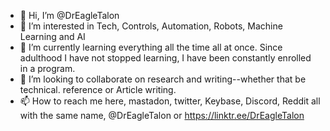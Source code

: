 - 👋 Hi, I’m @DrEagleTalon
- 👀 I’m interested in Tech, Controls, Automation, Robots, Machine Learning and AI
- 🌱 I’m currently learning everything all the time all at once. Since adulthood I have not stopped learning, I have been constantly enrolled in a program.
- 💞️ I’m looking to collaborate on research and writing--whether that be technical. reference or Article writing.
- 📫 How to reach me here, mastadon, twitter, Keybase, Discord, Reddit all with the same name, @DrEagleTalon or https://linktr.ee/DrEagleTalon 

<!---
DrEagleTalon/DrEagleTalon is a ✨ special ✨ repository because its `README.md` (this file) appears on your GitHub profile.
You can click the Preview link to take a look at your changes.
--->
